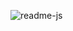 ![readme-js](https://github.com/CodeSystem2022/Perricornios-Cuarto-Semestre/assets/111775575/ed8c4904-fdfa-4891-ad13-bd11e95cdca8)
